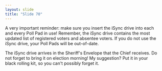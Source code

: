 ```yaml
---
layout: slide
title: "Slide 70"
---
```


A very important reminder: make sure you insert the iSync drive into each and every Poll Pad in use! Remember, the iSync drive contains the most updated list of registered voters and absentee voters. If you do not use the iSync drive, your Poll Pads will be out-of-date.

The iSync drive arrives in the Sheriff's Envelope that the Chief receives. Do not forget to bring it on election morning! My suggestion? Put it in your black rolling kit, so you can't possibly forget it.